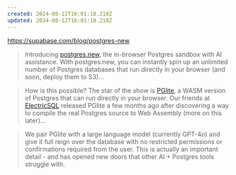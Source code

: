 ```yaml
---
created: 2024-08-12T16:01:18.218Z
updated: 2024-08-12T16:01:18.218Z
---
```

https://supabase.com/blog/postgres-new

> Introducing [postgres.new](https://postgres.new), the in-browser Postgres sandbox with AI assistance. With postgres.new, you can instantly spin up an unlimited number of Postgres databases that run directly in your browser (and soon, deploy them to S3)...

> How is this possible? The star of the show is [PGlite](https://pglite.dev/), a WASM version of Postgres that can run directly in your browser. Our friends at [ElectricSQL](https://electric-sql.com/) released PGlite a few months ago after discovering a way to compile the real Postgres source to Web Assembly (more on this later)...

> We pair PGlite with a large language model (currently GPT-4o) and give it full reign over the database with no restricted permissions or confirmations required from the user. This is actually an important detail - and has opened new doors that other AI + Postgres tools struggle with.